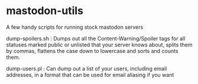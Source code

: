 # mastodon-utils

A few handy scripts for running stock mastodon servers

dump-spoilers.sh : Dumps out all the Content-Warning/Spoiler tags for all statuses marked public or unlisted that your server knows about, splits them by commas, flattens the case down to lowercase and sorts and counts them.

dump-users.pl : Can dump out a list of your users, including email addresses, in a format that can be used for email aliasing if you want
